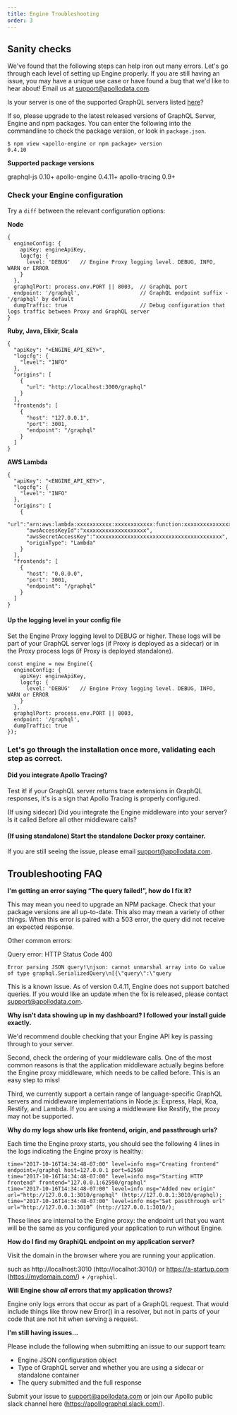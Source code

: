 ```yaml
---
title: Engine Troubleshooting
order: 3
---
```


<h2 id="sanity-checks" title="Sanity checks">Sanity checks</h2>

We've found that the following steps can help iron out many errors. Let's go through each level of setting up Engine properly. If you are still having an issue, you may have a unique use case or have found a bug that we'd like to hear about! Email us at [support@apollodata.com](mailto:support@apollodata.com).

Is your server is one of the supported GraphQL servers listed [here](http://engine-docs.apollographql.com/docs/engine/index.html#apollo-tracing)?

If so, please upgrade to the latest released versions of GraphQL Server, Engine and npm packages.
You can enter the following into the commandline to check the package version, or look in  `package.json`. 
```
$ npm view <apollo-engine or npm package> version
0.4.10
```
**Supported package versions**

graphql-js 0.10+
apollo-engine 0.4.11+
apollo-tracing 0.9+

<h3 id="check-config" title="Check configuration">Check your Engine configuration</h3>

Try a `diff` between the relevant configuration options:

**Node**
```
{
  engineConfig: {
    apiKey: engineApiKey,
    logcfg: {
      level: 'DEBUG'   // Engine Proxy logging level. DEBUG, INFO, WARN or ERROR
    }
  },
  graphqlPort: process.env.PORT || 8003,  // GraphQL port
  endpoint: '/graphql',                   // GraphQL endpoint suffix - '/graphql' by default
  dumpTraffic: true                       // Debug configuration that logs traffic between Proxy and GraphQL server
}
```
**Ruby, Java, Elixir, Scala**
```
{
  "apiKey": "<ENGINE_API_KEY>",
  "logcfg": {
    "level": "INFO"
  },
  "origins": [
    {
      "url": "http://localhost:3000/graphql"
    }
  ],
  "frontends": [
    {
      "host": "127.0.0.1",
      "port": 3001,
      "endpoint": "/graphql"
    }
  ]
}
```
**AWS Lambda**
```
{
  "apiKey": "<ENGINE_API_KEY>",
  "logcfg": {
    "level": "INFO"
  },
  "origins": [
    {
      "url":"arn:aws:lambda:xxxxxxxxxxx:xxxxxxxxxxxx:function:xxxxxxxxxxxxxxxxxxx",
      "awsAccessKeyId":"xxxxxxxxxxxxxxxxxxxx",
      "awsSecretAccessKey":"xxxxxxxxxxxxxxxxxxxxxxxxxxxxxxxxxxxxxxxx",
      "originType": "Lambda"
    }
  ],
  "frontends": [
    {
      "host": "0.0.0.0",
      "port": 3001,
      "endpoint": "/graphql"
    }
  ]
}
```

<h4 id="up-logging-level" title="Up Logging Level">Up the logging level in your config file</h2>

Set the Engine Proxy logging level to DEBUG or higher. These logs will be part of your GraphQL server logs (if Proxy is deployed as a sidecar) or in the Proxy process logs (if Proxy is deployed standalone).
```
const engine = new Engine({
  engineConfig: {
    apiKey: engineApiKey,
    logcfg: {
      level: 'DEBUG'   // Engine Proxy logging level. DEBUG, INFO, WARN or ERROR
    }
  },
  graphqlPort: process.env.PORT || 8003,  
  endpoint: '/graphql',                  
  dumpTraffic: true                       
});
```
<h3 id="validate-each-step" title="Validate Each Step">Let's go through the installation once more, validating each step as correct.</h2>

<h4 id="test=tracing" title="Test Apollo Tracing">Did you integrate Apollo Tracing?</h3>

Test it! if your GraphQL server returns trace extensions in GraphQL responses, it's is a sign that Apollo Tracing is properly configured.

(If using sidecar) Did you integrate the Engine middleware into your server? Is it called Before all other middleware calls?

<h4 id="start-container" title="Start Docker Container">(If using standalone) Start the standalone Docker proxy container.</h3>

If you are still seeing the issue, please email [support@apollodata.com](mailto:support@apollodata.com). 

<h2 id="troubleshooting-faq" title="Troubleshooting FAQ">Troubleshooting FAQ</h2>

**I'm getting an error saying “The query failed!”, how do I fix it?**

This may mean you need to upgrade an NPM package. Check that your package versions are all up-to-date. This also may mean a variety of other things. When this error is paired with a 503 error, the query did not receive an expected response.

Other common errors:

Query error: HTTP Status Code 400
```
Error parsing JSON query!\njson: cannot unmarshal array into Go value of type graphql.SerializedQuery\n[{\"query\":\"query 	
```
This is a known issue. As of version 0.4.11, Engine does not support batched queries. If you would like an update when the fix is released, please contact [support@apollodata.com](mailto:support@apollodata.com). 

**Why isn't data showing up in my dashboard? I followed your install guide exactly.**

We'd recommend double checking that your Engine API key is passing through to your server. 

Second, check the ordering of your middleware calls. One of the most common reasons is that the application middleware actually begins before the Engine proxy middleware, which needs to be called before. This is an easy step to miss!

Third, we currently support a certain range of language-specific GraphQL servers and middleware implementations in Node.js: Express, Hapi, Koa, Restify, and Lambda. If you are using a middleware like Restify, the proxy may not be supported. 

**Why do my logs show urls like frontend, origin, and passthrough urls?**

Each time the Engine proxy starts, you should see the following 4 lines in the logs indicating the Engine proxy is healthy: 

``` 
time="2017-10-16T14:34:48-07:00" level=info msg="Creating frontend" endpoint=/graphql host=127.0.0.1 port=62590 
time="2017-10-16T14:34:48-07:00" level=info msg="Starting HTTP frontend" frontend="127.0.0.1:62590/graphql" 
time="2017-10-16T14:34:48-07:00" level=info msg="Added new origin" url="http://127.0.0.1:3010/graphql" (http://127.0.0.1:3010/graphql); 
time="2017-10-16T14:34:48-07:00" level=info msg="Set passthrough url" url="http://127.0.0.1:3010” (http://127.0.0.1:3010/); 
``` 

These lines are internal to the Engine proxy: the endpoint url that you want will be the same as you configured your application to run without Engine. 

**How do I find my GraphiQL endpoint on my application server?**

Visit the domain in the browser where you are running your application. 

such as http://localhost:3010 (http://localhot:3010/) or https://a-startup.com (https://mydomain.com/) + `/graphiql`. 

**Will Engine show *all* errors that my application throws?**

Engine only logs errors that occur as part of a GraphQL request. That would include things like throw new Error() in a resolver, but not in parts of your code that are not hit when serving a request.

**I'm still having issues...**

Please include the following when submitting an issue to our support team:

* Engine JSON configuration object
* Type of GraphQL server and whether you are using a sidecar or standalone container
* The query submitted and the full response

Submit your issue to [support@apollodata.com](mailto:support@apollodata.com) or join our Apollo public slack channel here (https://apollographql.slack.com/).

